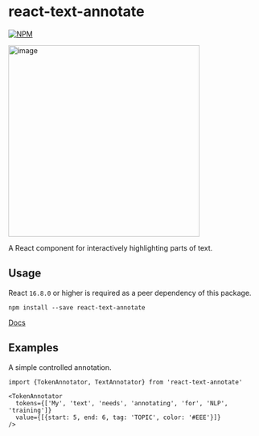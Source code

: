 # react-text-annotate
[![NPM](https://img.shields.io/npm/v/react-text-annotate)](https://www.npmjs.com/package/react-text-annotate)

<img width="380" alt="image" src="https://user-images.githubusercontent.com/860511/123715258-91e43e00-d880-11eb-9939-e4580bb2c38e.png">

A React component for interactively highlighting parts of text.

## Usage

React `16.8.0` or higher is required as a peer dependency of this package.

```
npm install --save react-text-annotate
```

[Docs](https://mcamac.github.io/react-text-annotate/)

## Examples

A simple controlled annotation.

```tsx
import {TokenAnnotator, TextAnnotator} from 'react-text-annotate'

<TokenAnnotator
  tokens={['My', 'text', 'needs', 'annotating', 'for', 'NLP', 'training']}
  value={[{start: 5, end: 6, tag: 'TOPIC', color: '#EEE'}]}
/>
```
